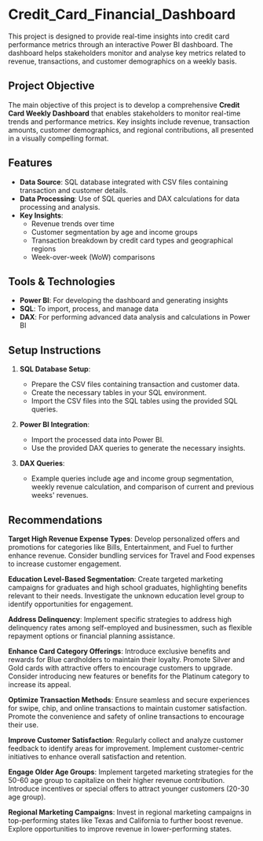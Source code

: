 # Credit_Card_Financial_Dashboard

This project is designed to provide real-time insights into credit card performance metrics through an interactive Power BI dashboard. The dashboard helps stakeholders monitor and analyse key metrics related to revenue, transactions, and customer demographics on a weekly basis.

## Project Objective

The main objective of this project is to develop a comprehensive **Credit Card Weekly Dashboard** that enables stakeholders to monitor real-time trends and performance metrics. Key insights include revenue, transaction amounts, customer demographics, and regional contributions, all presented in a visually compelling format.

## Features

- **Data Source**: SQL database integrated with CSV files containing transaction and customer details.
- **Data Processing**: Use of SQL queries and DAX calculations for data processing and analysis.
- **Key Insights**: 
  - Revenue trends over time
  - Customer segmentation by age and income groups
  - Transaction breakdown by credit card types and geographical regions
  - Week-over-week (WoW) comparisons

## Tools & Technologies

- **Power BI**: For developing the dashboard and generating insights
- **SQL**: To import, process, and manage data
- **DAX**: For performing advanced data analysis and calculations in Power BI

## Setup Instructions

1. **SQL Database Setup**:
   - Prepare the CSV files containing transaction and customer data.
   - Create the necessary tables in your SQL environment.
   - Import the CSV files into the SQL tables using the provided SQL queries.

2. **Power BI Integration**:
   - Import the processed data into Power BI.
   - Use the provided DAX queries to generate the necessary insights.

3. **DAX Queries**: 
   - Example queries include age and income group segmentation, weekly revenue calculation, and comparison of current and previous weeks' revenues.
  
## Recommendations

**Target High Revenue Expense Types**:
Develop personalized offers and promotions for categories like Bills, Entertainment, and Fuel to further enhance revenue.
Consider bundling services for Travel and Food expenses to increase customer engagement.

**Education Level-Based Segmentation**:
Create targeted marketing campaigns for graduates and high school graduates, highlighting benefits relevant to their needs.
Investigate the unknown education level group to identify opportunities for engagement.

**Address Delinquency**:
Implement specific strategies to address high delinquency rates among self-employed and businessmen, such as flexible repayment options or financial planning assistance.

**Enhance Card Category Offerings**:
Introduce exclusive benefits and rewards for Blue cardholders to maintain their loyalty.
Promote Silver and Gold cards with attractive offers to encourage customers to upgrade.
Consider introducing new features or benefits for the Platinum category to increase its appeal.

**Optimize Transaction Methods**:
Ensure seamless and secure experiences for swipe, chip, and online transactions to maintain customer satisfaction.
Promote the convenience and safety of online transactions to encourage their use.

**Improve Customer Satisfaction**:
Regularly collect and analyze customer feedback to identify areas for improvement.
Implement customer-centric initiatives to enhance overall satisfaction and retention.

**Engage Older Age Groups**:
Implement targeted marketing strategies for the 50-60 age group to capitalize on their higher revenue contribution.
Introduce incentives or special offers to attract younger customers (20-30 age group).

**Regional Marketing Campaigns**:
Invest in regional marketing campaigns in top-performing states like Texas and California to further boost revenue. 
Explore opportunities to improve revenue in lower-performing states.
